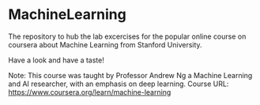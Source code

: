 # MachineLearning
The repository to hub the lab excercises for the popular online course on coursera about Machine Learning from Stanford University.

Have a look and have a taste!

Note: This course was taught by Professor Andrew Ng a Machine Learning and AI researcher, with an emphasis on deep learning.
Course URL: https://www.coursera.org/learn/machine-learning